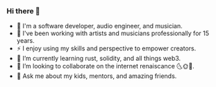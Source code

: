 ### Hi there 👋

- 🎩 I'm a software developer, audio engineer, and musician. 
- 🔭 I've been working with artists and musicians professionally for 15 years. 
- ⚡ I enjoy using my skills and perspective to empower creators.
- 🌱 I’m currently learning rust, solidity, and all things web3.
- 👯 I’m looking to collaborate on the internet renaiscance 🌜🌞🌛.
- 💬 Ask me about my kids, mentors, and amazing friends.
